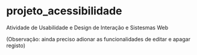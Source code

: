 # projeto_acessibilidade

Atividade de Usabilidade e Design de Interação e Sistesmas Web

(Observação: ainda preciso adionar as funcionalidades de editar e apagar registo)
